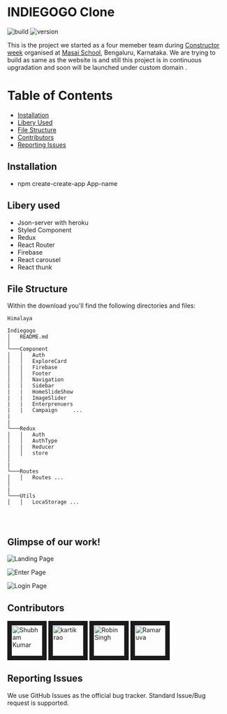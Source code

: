 # INDIEGOGO Clone

![build](https://img.shields.io/travis/USER/REPO.svg) ![version](https://img.shields.io/badge/version-1.0.0-blue.svg)  
<!--- ![Product Presentation Image](public/cover.png) --> 
This is the project we started as a four memeber team  during [Constructor week](https://www.indiegogo.com/about/what-we-do) organised at [Masai School](https://www.masaischool.com/), Bengaluru, Karnataka. We are trying to build as same as the website is and  still this project is in continuous upgradation and soon will be launched under custom domain .
# Table of Contents

* [Installation](#installation)
* [Libery Used](#file-structure)
* [File Structure](#file-structure)
* [Contributors](#contributors)
* [Reporting Issues](#reporting-issues)


## Installation

* npm create-create-app App-name

## Libery used

* Json-server with heroku
* Styled Component
* Redux
* React Router
* Firebase
* React carousel
* React thunk

## File Structure

Within the download you'll find the following directories and files:

```
Himalaya

Indiegogo
│   README.md 
│
└───Component
│   │   Auth
│   │   ExploreCard
|   |   Firebase
│   │   Footer
│   │   Navigation
|   |   Sidebar
|   |   HomeSlideShow
|   |   ImageSlider
|   |   Enterprenuers
|   |   Campaign     ...
|              
|    
└───Redux
│   │   Auth
│   │   AuthType
|   |   Reducer
│   │   store
│  
|
└───Routes
│   │   Routes ...
│   
|    
└───Utils 
│   │   LocaStorage ...
   
    


```  

## Glimpse of our work!


![Landing Page](https://user-images.githubusercontent.com/34106521/114999094-2adcfd00-9ebf-11eb-9011-d92724f2abb7.png)

![Enter Page](https://user-images.githubusercontent.com/34106521/114999507-8c04d080-9ebf-11eb-9911-19282cd8a91d.png)



![Login Page](https://user-images.githubusercontent.com/34106521/114999644-adfe5300-9ebf-11eb-809b-e8f7d04c0d21.png)


## Contributors

<a href="../../../../shubham007kumar" target="_blank"><img src="https://avatars1.githubusercontent.com/u/34106521?s=460&v=4" alt="Shubham Kumar" width="70" height="70" border="10" /></a> 
<a href="../../../../surya-sd" target="_blank"><img src="https://avatars.githubusercontent.com/u/77038659?v=4" alt="kartik rao" width="70" height="70" border="10" /></a>
<a href="../../../../Bhargav1224" target="_blank"><img src="https://avatars.githubusercontent.com/u/77038785?v=4" alt="Robin Singh" width="70" height="70" border="10" /></a> 
<a href="../../../../mahi19071997" target="_blank"><img src="https://avatars.githubusercontent.com/u/75827469?v=4" alt="Ramaruva" width="70" height="70" border="10" /></a>

## Reporting Issues

We use GitHub Issues as the official bug tracker. Standard Issue/Bug request is supported.
